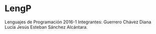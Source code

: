 # LengP
Lenguajes de Programación 2016-1
Integrantes: Guerrero Chávez Diana Lucía  Jesús Esteban Sánchez Alcántara.
